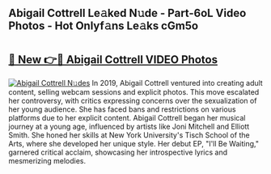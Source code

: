 ## Abigail Cottrell Le𝚊ked N𝚞de - Part-6oL Video Photos - Hot Onlyf𝚊ns Le𝚊ks cGm5o

# <h2><a href="http://ab4446.deff.icu/?id=Abigail+Cottrell">🔗 New 👉🔴 Abigail Cottrell VIDEO Photos</a></h2>

[![Abigail Cottrell N𝚞des](https://i.imgur.com/rIISA9y.gif)](http://ab4446.deff.icu/?id=Abigail+Cottrell)
In 2019, Abigail Cottrell ventured into creating adult content, selling webcam sessions and explicit photos. This move escalated her controversy, with critics expressing concerns over the sexualization of her young audience. She has faced bans and restrictions on various platforms due to her explicit content. Abigail Cottrell began her musical journey at a young age, influenced by artists like Joni Mitchell and Elliott Smith. She honed her skills at New York University's Tisch School of the Arts, where she developed her unique style. Her debut EP, "I'll Be Waiting," garnered critical acclaim, showcasing her introspective lyrics and mesmerizing melodies.
